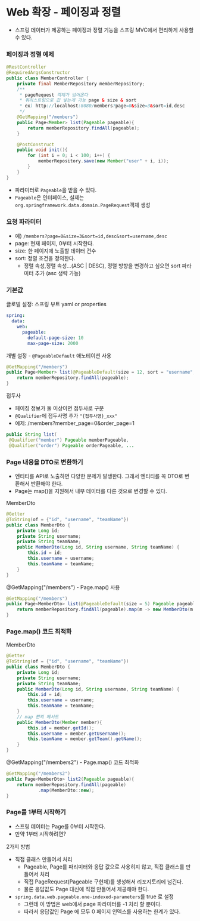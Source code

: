 # Web 확장 - 페이징과 정렬

- 스프링 데이터가 제공하는 페이징과 정렬 기능을 스프링 MVC에서 편리하게 사용할 수 있다.

### 페이징과 정렬 예제

```java
@RestController
@RequiredArgsConstructor
public class MemberController {
    private final MemberRepository memberRepository;
    /**
     * pageRequest 객체가 넘어온다
     * 쿼리스트링으로 값 넣는게 가능 page & size & sort
     * ex) http://localhost:8080/members?page=0&size=3&sort=id,desc
     */
    @GetMapping("/members")
    public Page<Member> list(Pageable pageable){
        return memberRepository.findAll(pageable);
    }

    @PostConstruct
    public void init(){
        for (int i = 0; i < 100; i++) {
            memberRepository.save(new Member("user" + i, i));
        }
    }
}
```
- 파라미터로 `Pageable`을 받을 수 있다. 
- `Pageable`은 인터페이스, 실제는 `org.springframework.data.domain.PageRequest`객체 생성

### 요청 파라미터

- 예) `/members?page=0&size=3&sort=id,desc&sort=username,desc`
- page: 현재 페이지, 0부터 시작한다.
- size: 한 페이지에 노출할 데이터 건수
- sort: 정렬 조건을 정의한다.
  - 정렬 속성,정렬 속성...(ASC | DESC), 정렬 방향을 변경하고 싶으면 sort 파라미터 추가 (asc 생략 가능)

### 기본값

글로벌 설정: 스프링 부트 yaml or properties
```yaml
spring:
  data:
    web:
      pageable:
        default-page-size: 10
        max-page-size: 2000
```

개별 설정 - `@PageableDefault` 애노테이션 사용 
```java
@GetMapping("/members")
public Page<Member> list(@PageableDefault(size = 12, sort = "username", direction = Sort.Direction.DESC) Pageable pageable){
    return memberRepository.findAll(pageable);
}
```

접두사 
- 페이징 정보가 둘 이상이면 접두사로 구분
- `@Qualifier`에 접두사명 추가 `"{접두사명}_xxx"`
- 예제: /members?member_page=0&order_page=1

```java
public String list(
 @Qualifier("member") Pageable memberPageable,
 @Qualifier("order") Pageable orderPageable, ...
```

### Page 내용을 DTO로 변환하기

- 엔티티를 API로 노출하면 다양한 문제가 발생한다. 그래서 엔티티를 꼭 DTO로 변환해서 반환해야 한다.
- Page는 map()을 지원해서 내부 데이터를 다른 것으로 변경할 수 있다.


MemberDto
```java
@Getter
@ToString(of = {"id", "username", "teamName"})
public class MemberDto {
    private Long id;
    private String username;
    private String teamName;
    public MemberDto(Long id, String username, String teamName) {
        this.id = id;
        this.username = username;
        this.teamName = teamName;
    }
}
```

@GetMapping("/members") - Page.map() 사용
```java
@GetMapping("/members")
public Page<MemberDto> list(@PageableDefault(size = 5) Pageable pageable){
    return memberRepository.findAll(pageable).map(m -> new MemberDto(m.getId(), m.getUsername(), m.getTeam().getName()));
}
```

### Page.map() 코드 최적화

MemberDto
```java
@Getter
@ToString(of = {"id", "username", "teamName"})
public class MemberDto {
    private Long id;
    private String username;
    private String teamName;
    public MemberDto(Long id, String username, String teamName) {
        this.id = id;
        this.username = username;
        this.teamName = teamName;
    }
    // map 편의 메서드
    public MemberDto(Member member){
        this.id = member.getId();
        this.username = member.getUsername();
        this.teamName = member.getTeam().getName();
    }
}
```

@GetMapping("/members2") - Page.map() 코드 최적화
```java
@GetMapping("/members2")
public Page<MemberDto> list2(Pageable pageable){
    return memberRepository.findAll(pageable)
            .map(MemberDto::new);
}
```

### Page를 1부터 시작하기

- 스프링 데이터는 Page를 0부터 시작한다.
- 만약 1부터 시작하려면?

2가지 방법 
- 직접 클래스 만들어서 처리 
  - Pageable, Page를 파리미터와 응답 값으로 사용히지 않고, 직접 클래스를 만들어서 처리
  - 직접 PageRequest(Pageable 구현체)를 생성해서 리포지토리에 넘긴다.
  - 물론 응답값도 Page 대신에 직접 만들어서 제공해야 한다.
- `spring.data.web.pageable.one-indexed-parameters`를 true 로 설정
  - 그런데 이 방법은 web에서 page 파라미터를 -1 처리 할 뿐이다. 
  - 따라서 응답값인 Page 에 모두 0 페이지 인덱스를 사용하는 한계가 있다.